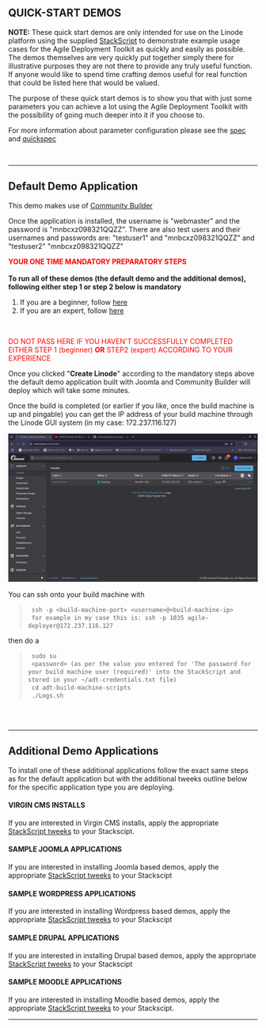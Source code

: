 ## QUICK-START DEMOS  

**NOTE:** These quick start demos are only intended for use on the Linode platform using the supplied [StackScript](https://cloud.linode.com/stackscripts/635271) to demonstrate example usage cases for the Agile Deployment Toolkit as quickly and easily as possible.  The demos themselves are very quickly put together simply there for illustrative purposes they are not there to provide any truly useful function. If anyone would like to spend time crafting demos useful for real function that could be listed here that would be valued. 

The purpose of these quick start demos is to show you that with just some parameters you can achieve a lot using the Agile Deployment Toolkit with the possibility of going much deeper into it if you choose to.

For more information about parameter configuration please see the [spec](https://github.com/wintersys-projects/adt-build-machine-scripts/blob/main/templatedconfigurations/specification.md) and [quickspec](https://github.com/wintersys-projects/adt-build-machine-scripts/blob/main/templatedconfigurations/quick_specification.dat)

<br/>

------------------------------

## Default Demo Application

This demo makes use of [Community Builder](https://www.joomlapolis.com)

Once the application is installed, the username is "webmaster" and the password is "mnbcxz098321QQZZ". 
There are also test users and their usernames and passwords are: "testuser1" and "mnbcxz098321QQZZ" and "testuser2" "mnbcxz098321QQZZ"

<span style="color:red">**YOUR ONE TIME MANDATORY PREPARATORY STEPS**</span>
<br/>
<br/>
**To run all of these demos (the default demo and the additional demos), following either step 1 or step 2 below is mandatory**  

1. If you are a beginner, follow [here](./QuickStartDemosPrepBeginnerLevel.md)  
2. If you are an expert, follow [here](./QuickStartDemosPrepExpertLevel.md)

<br/>

<span style="color:red">DO NOT PASS HERE IF YOU HAVEN'T SUCCESSFULLY COMPLETED EITHER STEP 1 (beginner) **OR** STEP2 (expert) ACCORDING TO YOUR EXPERIENCE</span>

Once you clicked "**Create Linode**" according to the mandatory steps above the default demo application built with Joomla and Community Builder will deploy which will take some minutes. 

Once the build is completed (or earlier if you like, once the build machine is up and pingable) you can get the IP address of your build machine through the Linode GUI system (in my case: 172.237.116.127)

![](images/lin1.png "Linode Tutorial Image 1")

You can ssh onto your build machine with

>      ssh -p <build-machine-port> <username>@<build-machine-ip>
>      for example in my case this is: ssh -p 1035 agile-deployer@172.237.116.127

then do a

>      sudo su
>      <password> (as per the value you entered for 'The password for your build machine user (required)' into the StackScript and stored in your ~/adt-credentials.txt file)
>      cd adt-build-machine-scripts
>      ./Logs.sh

<br/><br/> 

-----------------

## Additional Demo Applications 

To install one of these additional applications follow the exact same steps as for the default application but with the additional tweeks 
outline below for the specific application type you are deploying. 

#### VIRGIN CMS INSTALLS

If you are interested in Virgin CMS installs, apply the appropriate [StackScript tweeks](./VirginCMSDemos.md) to your Stackscipt. 

#### SAMPLE JOOMLA APPLICATIONS

If you are interested in installing Joomla based demos, apply the appropriate [StackScript tweeks](./JoomlaDemos.md) to your Stackscipt 

#### SAMPLE WORDPRESS APPLICATIONS

If you are interested in installing Wordpress based demos, apply the appropriate [StackScript tweeks](./WordpressDemos.md) to your Stackscipt 

#### SAMPLE DRUPAL APPLICATIONS

If you are interested in installing Drupal based demos, apply the appropriate [StackScript tweeks](./DrupalDemos.md) to your Stackscipt 

#### SAMPLE MOODLE APPLICATIONS

If you are interested in installing Moodle based demos, apply the appropriate [StackScript tweeks](./MoodleDemos.md) to your Stackscipt. 

----------------------




